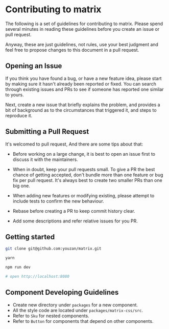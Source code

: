# Contributing to matrix

The following is a set of guidelines for contributing to matrix. Please spend several minutes in reading these guidelines before you create an issue or pull request.

Anyway, these are just guidelines, not rules, use your best judgment and feel free to propose changes to this document in a pull request.

## Opening an Issue
If you think you have found a bug, or have a new feature idea, please start by making sure it hasn't already been reported or fixed. You can search through existing issues and PRs to see if someone has reported one similar to yours.

Next, create a new issue that briefly explains the problem, and provides a bit of background as to the circumstances that triggered it, and steps to reproduce it.

## Submitting a Pull Request
It's welcomed to pull request, And there are some tips about that:

- Before working on a large change, it is best to open an issue first to discuss it with the maintainers.

- When in doubt, keep your pull requests small. To give a PR the best chance of getting accepted, don't bundle more than one feature or bug fix per pull request. It's always best to create two smaller PRs than one big one.

- When adding new features or modifying existing, please attempt to include tests to confirm the new behaviour. 

- Rebase before creating a PR to keep commit history clear.

- Add some descriptions and refer relative issues for you PR.

## Getting started

```bash
git clone git@github.com:youzan/matrix.git

yarn

npm run dev

# open http://localhost:8080
```

## Component Developing Guidelines
- Create new directory under `packages` for a new component.
- All the style code are located under `packages/matrix-css/src`.
- Refer to `Sku` for nested components.
- Refer to `Button` for components that depend on other components.
